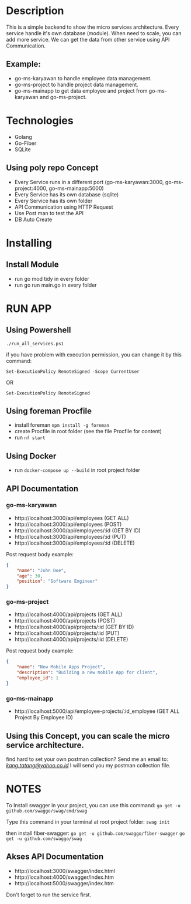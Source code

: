 # Description

This is a simple backend to show the micro services architecture.
Every service handle it's own database (module).
When need to scale, you can add more service.
We can get the data from other service using API Communication.

## Example: 
- go-ms-karyawan to handle employee data management.
- go-ms-project to handle project data management.
- go-ms-mainapp to get data employee and project from go-ms-karyawan and go-ms-project.

# Technologies

- Golang
- Go-Fiber
- SQLite

## Using poly repo Concept

- Every Service runs in a different port (go-ms-karyawan:3000, go-ms-project:4000, go-ms-mainapp:5000)
- Every Service has its own database (sqlite)
- Every Service has its own folder
- API Communication using HTTP Request
- Use Post man to test the API
- DB Auto Create

# Installing

## Install Module
- run go mod tidy in every folder
- run go run main.go in every folder

# RUN APP
## Using Powershell

`./run_all_services.ps1`

if you have problem with execution permission, you can change it by this command:

`Set-ExecutionPolicy RemoteSigned -Scope CurrentUser`

  OR

`Set-ExecutionPolicy RemoteSigned`

## Using foreman Procfile

- install foreman `npm install -g foreman`
- create Procfile in root folder (see the file Procfile for content)
- run `nf start`

## Using Docker
- run `docker-compose up --build` in root project folder

## API Documentation
### go-ms-karyawan
- http://localhost:3000/api/employees (GET ALL)
- http://localhost:3000/api/employees (POST)
- http://localhost:3000/api/employees/:id (GET BY ID)
- http://localhost:3000/api/employees/:id (PUT)
- http://localhost:3000/api/employees/:id (DELETE)

Post request body example:

```json
{
    "name": "John Doe",
    "age": 30,
    "position": "Software Engineer"
}
```

### go-ms-project

- http://localhost:4000/api/projects (GET ALL)
- http://localhost:4000/api/projects (POST)
- http://localhost:4000/api/projects/:id (GET BY ID)
- http://localhost:4000/api/projects/:id (PUT)
- http://localhost:4000/api/projects/:id (DELETE)

Post request body example:

```json
{
    "name": "New Mobile Apps Project",
    "description": "Building a new mobile App for client",
    "employee_id": 1
}
```

### go-ms-mainapp

- http://localhost:5000/api/employee-projects/:id_employee (GET ALL Project By Employee ID)


## Using this Concept, you can scale the micro service architecture.

find hard to set your own postman collection? 
Send me an email to: *kang.tatang@yahoo.co.id*
I will send you my postman collection file.


# NOTES
To Install swagger in your project, you can use this command:
`go get -u github.com/swaggo/swag/cmd/swag`

Type this command in your terminal at root project folder:
`swag init`

then install fiber-swagger:
`go get -u github.com/swaggo/fiber-swagger`
`go get -u github.com/swaggo/swag`

## Akses API Documentation
- http://localhost:3000/swagger/index.html
- http://localhost:4000/swagger/index.htm
- http://localhost:5000/swagger/index.htm

Don't forget to run the service first.
